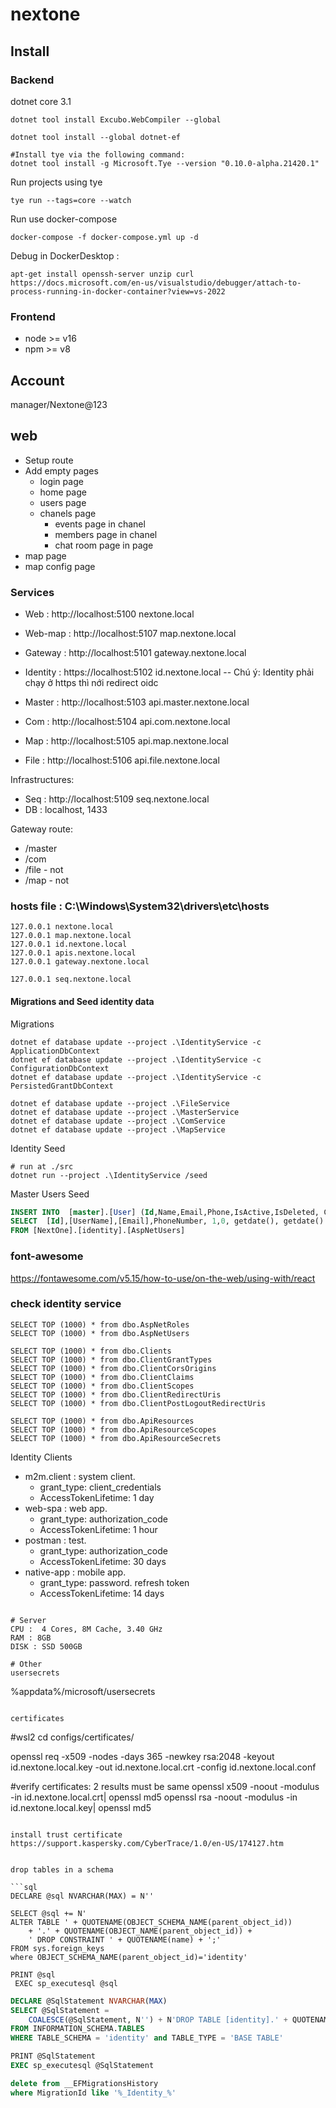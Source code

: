 # nextone
## Install
### Backend

dotnet core 3.1
```
dotnet tool install Excubo.WebCompiler --global

dotnet tool install --global dotnet-ef

#Install tye via the following command:
dotnet tool install -g Microsoft.Tye --version "0.10.0-alpha.21420.1"
```

Run projects using tye
```
tye run --tags=core --watch
```

Run use docker-compose
```
docker-compose -f docker-compose.yml up -d
```
Debug in DockerDesktop :
```
apt-get install openssh-server unzip curl
https://docs.microsoft.com/en-us/visualstudio/debugger/attach-to-process-running-in-docker-container?view=vs-2022
```

### Frontend
- node >=  v16
- npm  >= v8

## Account
manager/Nextone@123

## web
- Setup route
- Add empty pages
    - login page
    - home page
    - users page
    - chanels page
        - events page in chanel
        - members page in chanel
        - chat room page in page
- map page
- map config page

### Services
- Web :       http://localhost:5100 nextone.local
- Web-map :   http://localhost:5107 map.nextone.local

- Gateway :   http://localhost:5101 gateway.nextone.local


- Identity :  https://localhost:5102 id.nextone.local
-- Chú ý: Identity phải chạy ở https thì nới redirect oidc

- Master :    http://localhost:5103 api.master.nextone.local
- Com :       http://localhost:5104 api.com.nextone.local

- Map :       http://localhost:5105 api.map.nextone.local

- File :       http://localhost:5106 api.file.nextone.local

Infrastructures:
- Seq :       http://localhost:5109 seq.nextone.local
- DB :        localhost, 1433

Gateway route:
- /master
- /com
- /file - not
- /map - not


### hosts file : C:\Windows\System32\drivers\etc\hosts
```
127.0.0.1 nextone.local
127.0.0.1 map.nextone.local
127.0.0.1 id.nextone.local
127.0.0.1 apis.nextone.local
127.0.0.1 gateway.nextone.local

127.0.0.1 seq.nextone.local
```

#### Migrations and Seed identity data
Migrations
```
dotnet ef database update --project .\IdentityService -c ApplicationDbContext
dotnet ef database update --project .\IdentityService -c ConfigurationDbContext
dotnet ef database update --project .\IdentityService -c PersistedGrantDbContext

dotnet ef database update --project .\FileService
dotnet ef database update --project .\MasterService
dotnet ef database update --project .\ComService
dotnet ef database update --project .\MapService
```


Identity Seed
```
# run at ./src
dotnet run --project .\IdentityService /seed
```

Master Users Seed

```sql
INSERT INTO  [master].[User] (Id,Name,Email,Phone,IsActive,IsDeleted, CreatedDate, UpdatedDate)
SELECT  [Id],[UserName],[Email],PhoneNumber, 1,0, getdate(), getdate()
FROM [NextOne].[identity].[AspNetUsers]

```

### font-awesome 
https://fontawesome.com/v5.15/how-to-use/on-the-web/using-with/react


### check identity service
```
SELECT TOP (1000) * from dbo.AspNetRoles
SELECT TOP (1000) * from dbo.AspNetUsers

SELECT TOP (1000) * from dbo.Clients
SELECT TOP (1000) * from dbo.ClientGrantTypes
SELECT TOP (1000) * from dbo.ClientCorsOrigins
SELECT TOP (1000) * from dbo.ClientClaims
SELECT TOP (1000) * from dbo.ClientScopes
SELECT TOP (1000) * from dbo.ClientRedirectUris
SELECT TOP (1000) * from dbo.ClientPostLogoutRedirectUris

SELECT TOP (1000) * from dbo.ApiResources
SELECT TOP (1000) * from dbo.ApiResourceScopes
SELECT TOP (1000) * from dbo.ApiResourceSecrets

```
Identity Clients
- m2m.client : system client. 
	- grant_type: client_credentials
	- AccessTokenLifetime: 1 day
- web-spa : web app. 
	- grant_type: authorization_code
	- AccessTokenLifetime: 1 hour
- postman :  test. 
	- grant_type: authorization_code
	- AccessTokenLifetime: 30 days
- native-app : mobile app. 
	- grant_type: password. refresh token
	- AccessTokenLifetime: 14 days
```

# Server
CPU :  4 Cores, 8M Cache, 3.40 GHz 
RAM : 8GB
DISK : SSD 500GB

# Other
usersecrets
```
%appdata%/microsoft/usersecrets
```

certificates
```
#wsl2
cd configs/certificates/

openssl req -x509 -nodes -days 365 -newkey rsa:2048 -keyout id.nextone.local.key -out id.nextone.local.crt -config id.nextone.local.conf

#verify certificates: 2 results must be same
openssl x509 -noout -modulus -in id.nextone.local.crt| openssl md5
openssl rsa -noout -modulus -in id.nextone.local.key| openssl md5
```

install trust certificate
https://support.kaspersky.com/CyberTrace/1.0/en-US/174127.htm


drop tables in a schema

```sql
DECLARE @sql NVARCHAR(MAX) = N''

SELECT @sql += N'
ALTER TABLE ' + QUOTENAME(OBJECT_SCHEMA_NAME(parent_object_id))
    + '.' + QUOTENAME(OBJECT_NAME(parent_object_id)) + 
    ' DROP CONSTRAINT ' + QUOTENAME(name) + ';'
FROM sys.foreign_keys
where OBJECT_SCHEMA_NAME(parent_object_id)='identity'

PRINT @sql
 EXEC sp_executesql @sql

```

```sql
DECLARE @SqlStatement NVARCHAR(MAX)
SELECT @SqlStatement = 
    COALESCE(@SqlStatement, N'') + N'DROP TABLE [identity].' + QUOTENAME(TABLE_NAME) + N';' + CHAR(13)
FROM INFORMATION_SCHEMA.TABLES
WHERE TABLE_SCHEMA = 'identity' and TABLE_TYPE = 'BASE TABLE'

PRINT @SqlStatement
EXEC sp_executesql @SqlStatement
```

```sql
delete from __EFMigrationsHistory
where MigrationId like '%_Identity_%'
```